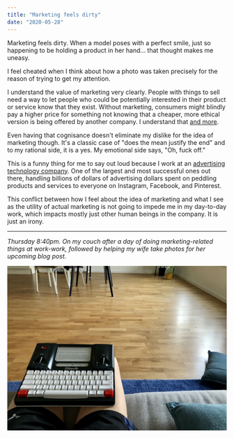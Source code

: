 ```yaml
---
title: "Marketing feels dirty"
date: "2020-05-28"
---
```


Marketing feels dirty. When a model poses with a perfect smile, just so happening to be holding a product in her hand... that thought makes me uneasy.

I feel cheated when I think about how a photo was taken precisely for the reason of trying to get my attention.

I understand the value of marketing very clearly. People with things to sell need a way to let people who could be potentially interested in their product or service know that they exist. Without marketing, consumers might blindly pay a higher price for something not knowing that a cheaper, more ethical version is being offered by another company. I understand that [and more](/2018-12-01-is-there-fundamental-goodness-in-marketing).

Even having that cognisance doesn't eliminate my dislike for the idea of marketing though. It's a classic case of "does the mean justify the end" and to my rational side, it is a yes. My emotional side says, "Oh, fuck off."

This is a funny thing for me to say out loud because I work at an [advertising technology company](https://smartly.io). One of the largest and most successful ones out there, handling billions of dollars of advertising dollars spent on peddling products and services to everyone on Instagram, Facebook, and Pinterest.

This conflict between how I feel about the idea of marketing and what I see as the utility of actual marketing is not going to impede me in my day-to-day work, which impacts mostly just other human beings in the company. It is just an irony.

---

_Thursday 8:40pm. On my couch after a day of doing marketing-related things at work-work, followed by helping my wife take photos for her upcoming blog post._

![nick ang writing photo 28.05.2020](images/nickang-writing-28-05-2020.JPG)
